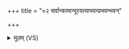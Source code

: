 +++
title = "०२ सर्वान्कामान्पूरयत्याभवन्प्रभवन्भवन्"

+++
<details><summary>मूलम् (VS)</summary>

सर्वा॒न्कामा॑न्पूरयत्या॒भव॑न्प्र॒भव॒न्भव॑न्। आ॑कूति॒प्रोऽवि॑र्द॒त्तः शि॑ति॒पान्नोप॑ दस्यति ॥
</details>